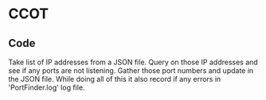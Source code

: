 # CCOT
## Code

Take list of IP addresses from a JSON file.
Query on those IP addresses and see if any ports are not listening.
Gather those port numbers and update in the JSON file.
While doing all of this it also record if any errors in 'PortFinder.log' log file.
